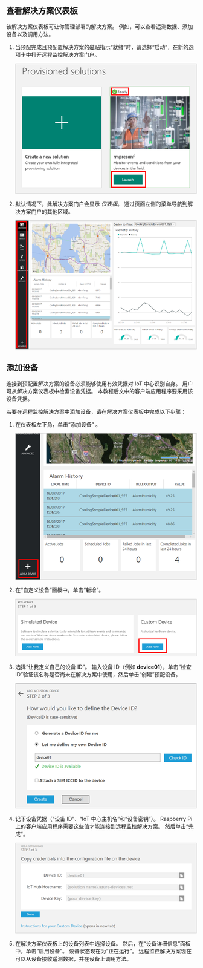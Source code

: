 ## <a name="view-the-solution-dashboard"></a>查看解决方案仪表板

该解决方案仪表板可让你管理部署的解决方案。 例如，可以查看遥测数据、添加设备以及调用方法。

1. 当预配完成且预配置解决方案的磁贴指示“就绪”时，请选择“启动”，在新的选项卡中打开远程监控解决方案门户。

    ![启动预配置解决方案][img-launch-solution]

1. 默认情况下，此解决方案门户会显示 *仪表板*。 通过页面左侧的菜单导航到解决方案门户的其他区域。

    ![远程监控预配置解决方案仪表板][img-menu]

## <a name="add-a-device"></a>添加设备

连接到预配置解决方案的设备必须能够使用有效凭据对 IoT 中心识别自身。 用户可从解决方案仪表板中检索设备凭据。 本教程后文中的客户端应用程序要采用该设备凭据。

若要在远程监控解决方案中添加设备，请在解决方案仪表板中完成以下步骤：

1. 在仪表板左下角，单击“添加设备” 。

    ![添加设备][1]

1. 在“自定义设备”面板中，单击“新增”。

    ![添加自定义设备][2]

1. 选择“让我定义自己的设备 ID”。 输入设备 ID（例如 **device01**），单击“检查 ID”验证该名称是否尚未在解决方案中使用，然后单击“创建”预配设备。

    ![添加设备 ID][3]

1. 记下设备凭据（“设备 ID”、“IoT 中心主机名”和“设备密钥”）。 Raspberry Pi 上的客户端应用程序需要这些值才能连接到远程监控解决方案。 然后单击“完成”。

    ![查看设备凭据][4]

1. 在解决方案仪表板上的设备列表中选择设备。 然后，在“设备详细信息”面板中，单击“启用设备”。 设备状态现在为“正在运行”。 远程监控解决方案现在可以从设备接收遥测数据，并在设备上调用方法。

[img-launch-solution]: ./media/iot-suite-gateway-kit-view-solution/launch.png
[img-menu]: ./media/iot-suite-gateway-kit-view-solution/menu.png
[1]: ./media/iot-suite-gateway-kit-view-solution/suite0.png
[2]: ./media/iot-suite-gateway-kit-view-solution/suite1.png
[3]: ./media/iot-suite-gateway-kit-view-solution/suite2.png
[4]: ./media/iot-suite-gateway-kit-view-solution/suite3.png